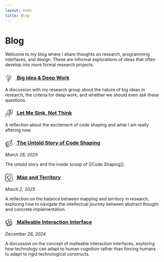 ```yaml
---
layout: home
title: Blog
---
```


# Blog

Welcome to my blog where I share thoughts on research, programming interfaces, and design. These are informal explorations of ideas that often develop into more formal research projects.

<!-- ### <a href="/blog/semi-formal-programming" class="wiki-link"> <img src="/assets/images/icons/hold-code.svg" alt="Hold Code Icon" style="width: 24px; height: 24px; vertical-align: middle; margin-right: 10px;"> Semi-formal Programming</a>
*March 12, 2025*

An exploration of the middle ground between formal programming languages and natural language, examining how new interfaces can bridge this gap. -->

### <a href="/blog/big-idea" class="wiki-link"> <img src="/assets/images/icons/idea.svg" alt="Idea Icon" style="width: 24px; height: 24px; vertical-align: middle; margin-right: 10px;"> Big Idea & Deep Work</a>
A discussion with my research group about the nature of big ideas in research, the criteria for deep work, and whether we should even ask these questions.

### <a href="/blog/let-me-sink" class="wiki-link"> <img src="/assets/images/icons/meeting-team-person.svg" alt="Meeting Team Person Icon" style="width: 24px; height: 24px; vertical-align: middle; margin-right: 10px;"> Let Me Sink, Not Think</a>
A reflection about the excitement of code shaping and what I am really aftering now.

### <a href="/blog/code-shaping" class="wiki-link"> <img src="/assets/images/icons/draw-pad.svg" alt="Draw Pad Icon" style="width: 24px; height: 24px; vertical-align: middle; margin-right: 10px;"> The Untold Story of Code Shaping</a>
*March 28, 2025*

The untold story and the inside scoop of [[Code Shaping]].
### <a href="/blog/map-and-territory" class="wiki-link"> <img src="/assets/images/icons/location-navigation.svg" alt="Location Navigation Icon" style="width: 24px; height: 24px; vertical-align: middle; margin-right: 10px;"> Map and Territory</a>
*March 2, 2025*

A reflection on the balance between mapping and territory in research, exploring how to navigate the intellectual journey between abstract thought and concrete implementation.

### <a href="/blog/malleable-interaction-interface" class="wiki-link"> <img src="/assets/images/icons/puzzle.svg" alt="Puzzle Icon" style="width: 24px; height: 24px; vertical-align: middle; margin-right: 10px;"> Malleable Interaction Interface</a>
*December 28, 2024*

A discussion on the concept of malleable interaction interfaces, exploring how technology can adapt to human cognition rather than forcing humans to adapt to rigid technological constructs.